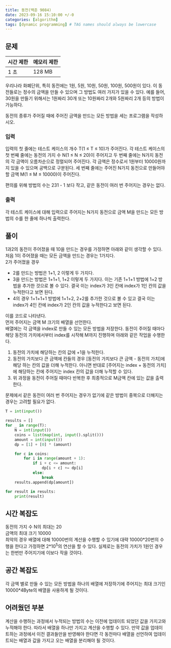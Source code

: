 ```yaml
---
title: 동전(백준 9084)
date: 2023-09-16 15:10:00 +/-0
categories: [algorithm]
tags: [dynamic programming] # TAG names should always be lowercase
---
```


## 문제

| 시간 제한 | 메모리 제한 |
| --------- | ----------- |
| 1 초      | 128 MB      |

우리나라 화폐단위, 특히 동전에는 1원, 5원, 10원, 50원, 100원, 500원이 있다. 이 동전들로는 정수의 금액을 만들 수 있으며 그 방법도 여러 가지가 있을 수 있다. 예를 들어, 30원을 만들기 위해서는 1원짜리 30개 또는 10원짜리 2개와 5원짜리 2개 등의 방법이 가능하다.

동전의 종류가 주어질 때에 주어진 금액을 만드는 모든 방법을 세는 프로그램을 작성하시오.

### 입력

입력의 첫 줄에는 테스트 케이스의 개수 T(1 ≤ T ≤ 10)가 주어진다. 각 테스트 케이스의 첫 번째 줄에는 동전의 가지 수 N(1 ≤ N ≤ 20)이 주어지고 두 번째 줄에는 N가지 동전의 각 금액이 오름차순으로 정렬되어 주어진다. 각 금액은 정수로서 1원부터 10000원까지 있을 수 있으며 공백으로 구분된다. 세 번째 줄에는 주어진 N가지 동전으로 만들어야 할 금액 M(1 ≤ M ≤ 10000)이 주어진다.

편의를 위해 방법의 수는 231 - 1 보다 작고, 같은 동전이 여러 번 주어지는 경우는 없다.

### 출력

각 테스트 케이스에 대해 입력으로 주어지는 N가지 동전으로 금액 M을 만드는 모든 방법의 수를 한 줄에 하나씩 출력한다.

## 풀이

1과2의 동전이 주어졌을 때 10을 만드는 경우를 가정하면 아래와 같이 생각할 수 있다.  
처음 1이 주어졌을 때는 모든 금액을 만드는 경우는 1가지다.  
2가 주어졌을 경우

- 2를 만드는 방법은 1+1, 2 이렇게 두 가지다.
- 3을 만드는 방법은 1+1+1, 1+2 이렇게 두 가지다. 이는 기존 1+1+1 방법에 1+2 방법을 추가한 것으로 볼 수 있다. 결국 이는 index가 3인 칸에 index가 1인 칸의 값을 누적한다고 보면 된다.
- 4의 경우 1+1+1+1 방법에 1+1+2, 2+2를 추가한 것으로 볼 수 있고 결국 이는 index가 4인 칸에 index가 2인 칸의 값을 누적한다고 보면 된다.

이를 코드로 나타낸다.  
먼저 주어지는 금액 M 크기의 배열을 선언한다.  
배열에는 각 금액을 index로 만들 수 있는 모든 방법을 저장한다.
동전이 주어질 때마다 해당 동전의 가치에서부터 index를 시작해 M까지 진행하며 아래와 같은 작업을 수행한다.

1. 동전의 가치에 해당하는 칸의 값에 +1을 누적한다.
2. 동전의 가치보다 큰 금액에 칸들의 경우 [동전의 가치보다 큰 금액 - 동전의 가치]에 해당 하는 칸의 값을 더해 누적한다. 아니면 반대로 [주어지는 index + 동전의 가치]에 해당하는 칸에 주어지는 index 칸의 값을 더해 누적할 수 있다.
3. 위 과정을 동전이 주어질 때마다 반복한 후 최종적으로 M금액 칸에 있는 값을 출력한다.

문제에서 같은 동전이 여러 번 주어지는 경우가 없기에 같은 방법이 중복으로 더해지는 경우는 고려할 필요가 없다.

```python
T = int(input())

results = []
for _ in range(T):
    N = int(input())
    coins = list(map(int, input().split()))
    amount = int(input())
    dp = [1] + [0] * (amount)

    for c in coins:
        for i in range(amount + 1):
            if i + c <= amount:
                dp[i + c] += dp[i]
            else:
                break
    results.append(dp[amount])

for result in results:
    print(result)
```

## 시간 복잡도

동전의 가지 수 N의 최대는 20  
금액의 최대 크기 10000  
최악의 경우 배열에 대해 10000번의 계산을 수행할 수 있기에 대략 10000\*20번의 수행을 한다고 가정하면 2\*10<sup>5</sup>의 연산을 할 수 있다. 실제로는 동전의 가치가 1원인 경우는 한번만 주어지기에 이보다 작을 것이다.

## 공간 복잡도

각 금액 별로 만들 수 있는 모든 방법을 하나의 배열에 저장하기에 주어지는 최대 크기인 10000\*4Byte의 배열을 사용하게 될 것이다.

## 어려웠던 부분

계산을 수행하는 과정에서 누적되는 방법의 수는 이전에 업데이트 되었던 값을 가지고와 누적해야 한다.
따라서 배열을 하나만 가지고 계산을 수행할 수 있다. 만약 값을 업데이트하는 과정에서 이전 결과들만을 반영해야 한다면 각 동전마다 배열을 선언하여 업데이트되는 배열과 값을 가지고 오는 배열을 분리해야 될 것이다.

